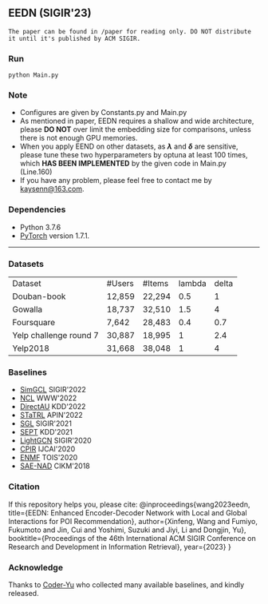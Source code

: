 ## EEDN (SIGIR'23) 
	The paper can be found in /paper for reading only. DO NOT distribute it until it's published by ACM SIGIR.

### Run
	python Main.py

### Note
* Configures are given by Constants.py and Main.py
* As mentioned in paper, EEDN requires a shallow and wide architecture, please **DO NOT** over limit the embedding size for comparisons, unless there is not enough GPU memories.
* When you apply EEND on other datasets, as **$\lambda$** and **$\delta$** are sensitive, please tune these two hyperparameters by optuna at least 100 times, which **HAS BEEN IMPLEMENTED** by the given code in Main.py (Line.160)
* If you have any problem, please feel free to contact me by kaysenn@163.com.

### Dependencies
* Python 3.7.6
* [PyTorch](https://pytorch.org/) version 1.7.1.
___

### Datasets
<table>
	<tr> <td> Dataset</td> <td> #Users</td> <td> #Items</td> <td> lambda</td> <td> delta </td> </tr>
	<tr> <td> Douban-book</td> <td> 12,859</td> <td> 22,294</td> <td> 0.5</td> <td> 1 </td> </tr>
	<tr> <td> Gowalla</td> <td> 18,737</td> <td> 32,510</td> <td> 1.5 </td> <td> 4 </td> </tr>
	<tr> <td> Foursquare</td> <td> 7,642</td> <td> 28,483</td> <td> 0.4</td> <td> 0.7 </td></tr>
	<tr> <td> Yelp challenge round 7</td> <td> 30,887</td> <td> 18,995</td> <td> 1</td> <td> 2.4 </td></tr>
	<tr> <td> Yelp2018</td> <td> 31,668</td> <td> 38,048</td> <td> 1</td> <td> 4 </td></tr>
</table>


### Baselines
* [SimGCL](https://github.com/Coder-Yu/QRec) SIGIR'2022
* [NCL](https://github.com/RUCAIBox/NCL) WWW'2022
* [DirectAU](https://github.com/THUwangcy/DirectAU) KDD'2022
* [STaTRL](https://github.com/WangXFng/STaTRL) APIN'2022
* [SGL](https://github.com/wujcan/SGL-TensorFlow) SIGIR'2021
* [SEPT](https://github.com/Coder-Yu/QRec) KDD'2021
* [LightGCN](https://github.com/gusye1234/LightGCN-PyTorch) SIGIR'2020
* [CPIR](https://repository.kaust.edu.sa/bitstream/handle/10754/667564/Conference%20Paperfile1.pdf?sequence=1) IJCAI'2020
* [ENMF](https://github.com/chenchongthu/ENMF) TOIS'2020
* [SAE-NAD](https://github.com/allenjack/SAE-NAD) CIKM'2018

### Citation
If this repository helps you, please cite:
	@inproceedings{wang2023eedn,
	  title={EEDN: Enhanced Encoder-Decoder Network with Local and Global Interactions for POI Recommendation},
	  author={Xinfeng, Wang and Fumiyo, Fukumoto and Jin, Cui and Yoshimi, Suzuki and Jiyi, Li and Dongjin, Yu},
	  booktitle={Proceedings of the 46th International ACM SIGIR Conference on Research and Development in Information Retrieval},
	  year={2023}
	}

### Acknowledge
Thanks to [Coder-Yu](https://github.com/Coder-Yu/SELFRec) who collected many available baselines, and kindly released.
